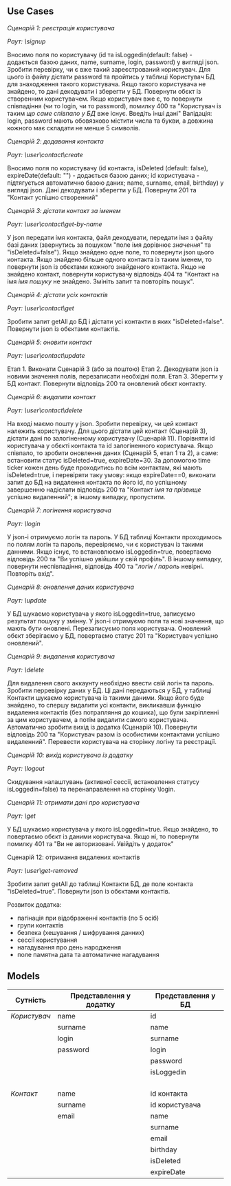 ## Use Cases

*Сценарій 1: реєстрація користувача*

_Раут: \signup_

Вносимо поля по користувачу (id та isLoggedin(default: false) - додається базою даних, name, surname, login, password) у вигляді json. Зробити перевірку, чи є вже такий зареєстрований користувач. Для цього із файлу дістати password та пройтись у таблиці Користувач БД для знаходження такого користувача. 
Якщо такого користувача не знайдено, то дані декодувати і зберегти у БД. Повернути обєкт із створенним користувачем.
Якщо користувач вже є, то повернути співпадіння (чи то login, чи то password), помилку 400 та "Користувач із таким _що саме співпало у БД_ вже існує. Введіть інші дані"
Валідація: login, password мають обовязково містити числа та букви, а довжина кожного має складати не менше 5 символів.

*Сценарій 2: додавання контакта*

_Раут: \user\contact\create_

Вносимо поля по користувачу (id контакта, isDeleted (default: false), expireDate(default: "") - додається базою даних; id користувача - підтягується автоматично базою даних; name, surname, email, birthday) у вигляді json. Дані декодувати і зберегти у БД. Повернути 201 та "Контакт успішно створенний"

*Сценарій 3: дістати контакт за іменем*

_Раут: \user\contact\get-by-name_

У json передати імя контакта, файл декодувати, передати імя з файлу базі даних (звернутись за пошуком "поле імя дорівнює _значення_" та "isDeleted=false").
Якщо знайдено одне поле, то повернути json цього контакта.
Якщо знайдено більше одного контакта із таким іменем, то повернути json із обєктами кожного знайденого контакта.
Якщо не знайдено контакт, повернути користувачу відповідь 404 та "Контакт на імя _імя пошуку_ не знайдено. Змініть запит та повторіть пошук".

*Сценарій 4: дістати усіх контактів*

_Раут: \user\contact\get_

Зробити запит getAll до БД і дістати усі контакти в яких "isDeleted=false". Повернути json із обєктами контактів.

*Сценарій 5: оновити контакт*

_Раут: \user\contact\update_

Етап 1. Виконати Сценарій 3 (або за поштою)
Етап 2. Декодувати json із новими значення полів, перезаписати необхідні поля.
Етап 3. Зберегти у БД контакт. Повернути відповідь 200 та оновлений обєкт контакту.

*Сценарій 6: видалити контакт*

_Раут: \user\contact\delete_

На вході маємо пошту у json.
Зробити перевірку, чи цей контакт належить користувачу. Для цього дістати цей контакт (Сценарій 3), дістати дані по залогіненному користувачу (Сценарій 11). Порівняти id користувача у обєкті контакта та id залогіненного користувача.
Якщо співпало, то зробити оновлення даних (Сценарій 5, етап 1 та 2), а саме: встановити статус isDeleted=true, expireDate=30.
За допомогою time ticker кожен день буде проходитись по всім контактам, які мають isDeleted=true, і перевіряти таку умову: якщо expireDate==0, виконати запит до БД на видалення контакта по його id, по успішному завершенню надіслати відповідь 200 та "Контакт _імя та прізвище_ успішно видаленний"; в іншому випадку, пропустити.

*Сценарій 7: логінення користувача*

_Раут: \login_

У json-і отримуємо логін та пароль. У БД таблиці Контакти проходимось по полям логін та пароль, перевіряємо, чи є користувач із такими данними. Якщо існує, то встановлюємо isLoggedin=true, повертаємо відповідь 200 та "Ви успішно увійшли у свій профіль". В іншому випадку, повернути неспівпадіння, відповідь 400 та "_логін / пароль_ невірні. Повторіть вхід". 

*Сценарій 8: оновлення даних користувача*

_Раут: \update_

У БД шукаємо користувача у якого isLoggedin=true, записуємо результат пошуку у змінну. У json-і отримуємо поля та нові значення, що мають бути оновлені. Перезаписуємо поля користувача. Оновлений обєкт зберігаємо у БД, повертаємо статус 201 та "Користувач успішно оновлений".

*Сценарій 9: видалення користувача*

_Раут: \delete_

Для видалення свого аккаунту необхідно ввести свій логін та пароль. 
Зробити перревірку даних у БД. Ці дані передаються у БД, у таблиці Контакти шукаємо користувача із такими даними. Якщо його буде знайдено, то спершу видалити усі контакти, викликавши функцію видалення контактів (без потрапляння до кошика), що були закріпленні за цим користувачем, а потім видалити самого користувача. Автоматично зробити вихід із додатка (Сценарій 10). Повернути відповідь 200 та "Користувач разом із особистими контактами успішно видаленний". Перевести користувача на сторінку логіну та реєстрації.

*Сценарій 10: вихід користувача із додатку*

_Раут: \logout_

Скидування налаштувань (активної сессії, встановлення статусу isLoggedin=false) та перенаправлення на сторінку \login.

*Сценарій 11: отримати дані про користувача*

_Раут: \get_

У БД шукаємо користувача у якого isLoggedin=true. Якщо знайдено, то повертаємо обєкт із даними користувача. Якщо ні, то повернути помилку 401 та "Ви не авторизовані. Увійдіть у додаток"

Сценарій 12: отримання видалених контактів

_Раут: \user\get-removed_

Зробити запит getAll до таблиці Контакти БД, де поле контакта "isDeleted=true". Повернути json із обєктами контактів.


Розвиток додатка:

- пагінація при відображенні контактів (по 5 осіб)
- групи контактів
- безпека (хешування / шифрування данних)
- сессії користування
- нагадування про день народження
- поле памятна дата та автоматичне нагадування

## Models

| Сутність   | Представлення у додатку | Представлення у БД |
| ---------- | ----------------------- | ------------------ |
| *Користувач* | name                    | id                 |
|            | surname                 | name               |
|            | login                   | surname            |
|            | password                | login              |
|            |                         | password           |
|            |                         | isLoggedin         |
|            |                         |                    |
|            |                         |                    |
|            |                         |                    |
|            |                         |                    |
| *Контакт*    | name                    | id контакта        |
|            | surname                 | id користувача     |
|            | email                   | name               |
|            |                         | surname            |
|            |                         | email              |
|            |                         | birthday           |
|            |                         | isDeleted          |
|            |                         | expireDate         |
